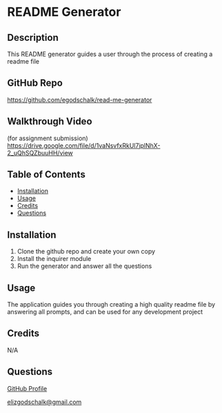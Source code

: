 # README Generator

## Description

This README generator guides a user through the process of creating a readme file

## GitHub Repo

https://github.com/egodschalk/read-me-generator

## Walkthrough Video

(for assignment submission) https://drive.google.com/file/d/1vaNsvfxRkUl7jplNhX-2_uQhSQZbuuHH/view

## Table of Contents

- [Installation](#installation)
- [Usage](#usage)
- [Credits](#credits)
- [Questions](#questions)

## Installation

1. Clone the github repo and create your own copy
2. Install the inquirer module
3. Run the generator and answer all the questions 

## Usage

The application guides you through creating a high quality readme file by answering all prompts, and can be used for any development project

## Credits

N/A

## Questions

[GitHub Profile](https://github.com/egodschalk)

[elizgodschalk@gmail.com](mailto:elizgodschalk@gmail.com)

